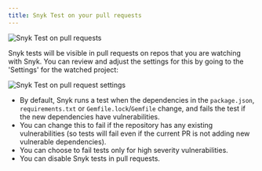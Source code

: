 ```yaml
---
title: Snyk Test on your pull requests
---
```


![Snyk Test on pull requests](https://res.cloudinary.com/snyk/image/upload/q_auto,f_auto,w_auto/v1474294875/Snyk_Test_in_PR.png)

Snyk tests will be visible in pull requests on repos that you are watching with Snyk.
You can review and adjust the settings for this by going to the 'Settings' for the watched project:

![Snyk Test on pull request settings](https://res.cloudinary.com/snyk/image/upload/q_auto,f_auto,w_auto/v1474296632/Snyk_Test_PR_Settings.png)

* By default, Snyk runs a test when the dependencies in the `package.json`, `requirements.txt` or `Gemfile.lock`/`Gemfile` change, and fails the test if the new dependencies have vulnerabilities.
* You can change this to fail if the repository has any existing vulnerabilities (so tests will fail even if the current PR is not adding new vulnerable dependencies).
* You can choose to fail tests only for high severity vulnerabilities.
* You can disable Snyk tests in pull requests.

